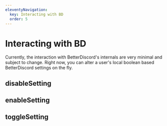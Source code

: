 ```yaml
---
eleventyNavigation:
  key: Interacting with BD
  order: 5
---
```


# Interacting with BD

Currently, the interaction with BetterDiscord's internals are very minimal and subject to change. Right now, you can alter a user's local boolean based BetterDiscord settings on the fly.

## disableSetting

## enableSetting

## toggleSetting